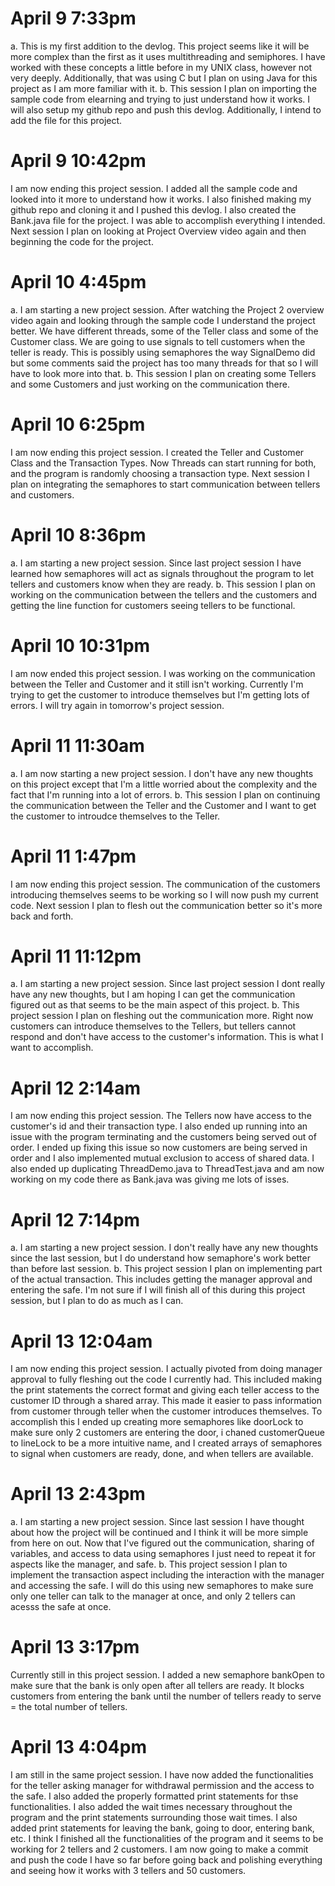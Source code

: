# April 9 7:33pm

a. This is my first addition to the devlog. This project seems like it will be more complex than the first as it uses multithreading and semiphores. I have worked with these concepts a little before in my UNIX class, however not very deeply. Additionally, that was using C but I plan on using Java for this project as I am more familiar with it. 
b. This session I plan on importing the sample code from elearning and trying to just understand how it works. I will also setup my github repo and push this devlog. Additionally, I intend to add the file for this project. 

# April 9 10:42pm
I am now ending this project session. I added all the sample code and looked into it more to understand how it works. I also finished making my github repo and cloning it and I pushed this devlog. I also created the Bank.java file for the project. I was able to accomplish everything I intended. Next session I plan on looking at Project Overview video again and then beginning the code for the project. 


# April 10 4:45pm
a. I am starting a new project session. After watching the Project 2 overview video again and looking through the sample code I understand the project better. We have different threads, some of the Teller class and some of the Customer class. We are going to use signals to tell customers when the teller is ready. This is possibly using semaphores the way SignalDemo did but some comments said the project has too many threads for that so I will have to look more into that. 
b. This session I plan on creating some Tellers and some Customers and just working on the communication there. 


# April 10 6:25pm
I am now ending this project session. I created the Teller and Customer Class and the Transaction Types. Now Threads can start running for both, and the program is randomly choosing a transaction type. Next session I plan on integrating the semaphores to start communication between tellers and customers. 


# April 10 8:36pm
a. I am starting a new project session. Since last project session I have learned how semaphores will act as signals throughout the program to let tellers and customers know when they are ready.
b. This session I plan on working on the communication between the tellers and the customers and getting the line function for customers seeing tellers to be functional. 

# April 10 10:31pm
I am now ended this project session. I was working on the communication between the Teller and Customer and it still isn't working. Currently I'm trying to get the customer to introduce themselves but I'm getting lots of errors. I will try again in tomorrow's project session. 

# April 11 11:30am
a. I am now starting a new project session. I don't have any new thoughts on this project except that I'm a little worried about the complexity and the fact that I'm running into a lot of errors. 
b. This session I plan on continuing the communication between the Teller and the Customer and I want to get the customer to introudce themselves to the Teller. 

# April 11 1:47pm
I am now ending this project session. The communication of the customers introducing themselves seems to be working so I will now push my current code. Next session I plan to flesh out the communication better so it's more back and forth. 

# April 11 11:12pm
a. I am starting a new project session. Since last project session I dont really have any new thoughts, but I am hoping I can get the communication figured out as that seems to be the main aspect of this project. 
b. This project session I plan on fleshing out the communication more. Right now customers can introduce themselves to the Tellers, but tellers cannot respond and don't have access to the customer's information. This is what I want to accomplish. 

# April 12 2:14am
I am now ending this project session. The Tellers now have access to the customer's id and their transaction type. I also ended up running into an issue with the program terminating and the customers being served out of order. I ended up fixing this issue so now customers are being served in order and I also implemented mutual exclusion to access of shared data. I also ended up duplicating ThreadDemo.java to ThreadTest.java and am now working on my code there as Bank.java was giving me lots of isses. 

# April 12 7:14pm
a. I am starting a new project session. I don't really have any new thoughts since the last session, but I do understand how semaphore's work better than before last session.
b. This project session I plan on implementing part of the actual transaction. This includes getting the manager approval and entering the safe. I'm not sure if I will finish all of this during this project session, but I plan to do as much as I can. 


# April 13 12:04am
I am now ending this project session. I actually pivoted from doing manager approval to fully fleshing out the code I currently had. This included making the print statements the correct format and giving each teller access to the customer ID through a shared array. This made it easier to pass information from customer through teller when the customer introduces themselves. To accomplish this I ended up creating more semaphores like doorLock to make sure only 2 customers are entering the door, i chaned customerQueue to lineLock to be a more intuitive name, and I created arrays of semaphores to signal when customers are ready, done, and when tellers are available.  


# April 13 2:43pm
a. I am starting a new project session. Since last session I have thought about how the project will be continued and I think it will be more simple from here on out. Now that I've figured out the communication, sharing of variables, and access to data using semaphores I just need to repeat it for aspects like the manager, and safe. 
b. This project session I plan to implement the transaction aspect including the interaction with the manager and accessing the safe. I will do this using new semaphores to make sure only one teller can talk to the manager at once, and only 2 tellers can acesss the safe at once. 

# April 13 3:17pm
Currently still in this project session. I added a new semaphore bankOpen to make sure that the bank is only open after all tellers are ready. It blocks customers from entering the bank until the number of tellers ready to serve = the total number of tellers. 

# April 13 4:04pm
I am still in the same project session. I have now added the functionalities for the teller asking manager for withdrawal permission and the access to the safe. I also added the properly formatted print statements for thse functionalities. I also added the wait times necessary throughout the program and the print statements surrounding those wait times. I also added print statements for leaving the bank, going to door, entering bank, etc. I think I finished all the functionalities of the program and it seems to be working for 2 tellers and 2 customers. I am now going to make a commit and push the code I have so far before going back and polishing everything and seeing how it works with 3 tellers and 50 customers. 



